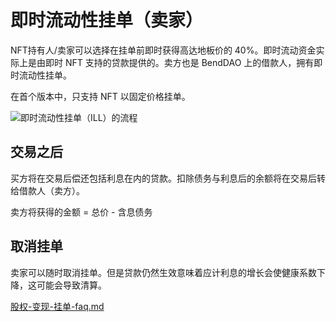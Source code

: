 # 即时流动性挂单（卖家）

NFT持有人/卖家可以选择在挂单前即时获得高达地板价的 40%。即时流动资金实际上是由即时 NFT 支持的贷款提供的。卖方也是 BendDAO 上的借款人，拥有即时流动性挂单。

在首个版本中，只支持 NFT 以固定价格挂单。

![即时流动性挂单（ILL）的流程](https://lh3.googleusercontent.com/pnZHqu5SapL\_7JfQwODl-V-WTJMBuuCGgUV6OiH9SHieFXX2UYnz9dPuSXyHNUG5xo\_SII98GgojAoKHffaHKP-jqBwQf9IqNdTvUixRaoKFrqHU6bWSnRT8i3O8YvwdUtejxTbfozw\_CYGgftiLRA)

## 交易之后

买方将在交易后偿还包括利息在内的贷款。扣除债务与利息后的余额将在交易后转给借款人（卖方）。&#x20;

卖方将获得的金额 = 总价 - 含息债务  &#x20;

## 取消挂单

卖家可以随时取消挂单。但是贷款仍然生效意味着应计利息的增长会使健康系数下降，这可能会导致清算。&#x20;

[股权-变现-挂单-faq.md](../faq/equity-cash-out-listing-faq.md "mention")

[ ](../faq/equity-cash-out-listing-faq.md)
